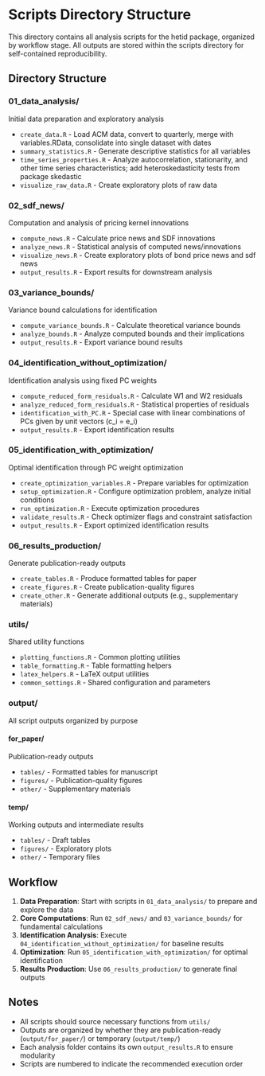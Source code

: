 # Scripts Directory Structure

This directory contains all analysis scripts for the hetid package, organized by workflow stage. All outputs are stored within the scripts directory for self-contained reproducibility.

## Directory Structure

### 01_data_analysis/
Initial data preparation and exploratory analysis
- `create_data.R` - Load ACM data, convert to quarterly, merge with variables.RData, consolidate into single dataset with dates
- `summary_statistics.R` - Generate descriptive statistics for all variables
- `time_series_properties.R` - Analyze autocorrelation, stationarity, and other time series characteristics; add heteroskedasticity tests from package skedastic
- `visualize_raw_data.R` - Create exploratory plots of raw data

### 02_sdf_news/
Computation and analysis of pricing kernel innovations
- `compute_news.R` - Calculate price news and SDF innovations
- `analyze_news.R` - Statistical analysis of computed news/innovations
- `visualize_news.R` - Create exploratory plots of bond price news and sdf news
- `output_results.R` - Export results for downstream analysis

### 03_variance_bounds/
Variance bound calculations for identification
- `compute_variance_bounds.R` - Calculate theoretical variance bounds
- `analyze_bounds.R` - Analyze computed bounds and their implications
- `output_results.R` - Export variance bound results

### 04_identification_without_optimization/
Identification analysis using fixed PC weights
- `compute_reduced_form_residuals.R` - Calculate W1 and W2 residuals
- `analyze_reduced_form_residuals.R` - Statistical properties of residuals
- `identification_with_PC.R` - Special case with linear combinations of PCs given by unit vectors (c_i = e_i)
- `output_results.R` - Export identification results

### 05_identification_with_optimization/
Optimal identification through PC weight optimization
- `create_optimization_variables.R` - Prepare variables for optimization
- `setup_optimization.R` - Configure optimization problem, analyze initial conditions
- `run_optimization.R` - Execute optimization procedures
- `validate_results.R` - Check optimizer flags and constraint satisfaction
- `output_results.R` - Export optimized identification results

### 06_results_production/
Generate publication-ready outputs
- `create_tables.R` - Produce formatted tables for paper
- `create_figures.R` - Create publication-quality figures
- `create_other.R` - Generate additional outputs (e.g., supplementary materials)

### utils/
Shared utility functions
- `plotting_functions.R` - Common plotting utilities
- `table_formatting.R` - Table formatting helpers
- `latex_helpers.R` - LaTeX output utilities
- `common_settings.R` - Shared configuration and parameters

### output/
All script outputs organized by purpose

#### for_paper/
Publication-ready outputs
- `tables/` - Formatted tables for manuscript
- `figures/` - Publication-quality figures
- `other/` - Supplementary materials

#### temp/
Working outputs and intermediate results
- `tables/` - Draft tables
- `figures/` - Exploratory plots
- `other/` - Temporary files

## Workflow

1. **Data Preparation**: Start with scripts in `01_data_analysis/` to prepare and explore the data
2. **Core Computations**: Run `02_sdf_news/` and `03_variance_bounds/` for fundamental calculations
3. **Identification Analysis**: Execute `04_identification_without_optimization/` for baseline results
4. **Optimization**: Run `05_identification_with_optimization/` for optimal identification
5. **Results Production**: Use `06_results_production/` to generate final outputs

## Notes

- All scripts should source necessary functions from `utils/`
- Outputs are organized by whether they are publication-ready (`output/for_paper/`) or temporary (`output/temp/`)
- Each analysis folder contains its own `output_results.R` to ensure modularity
- Scripts are numbered to indicate the recommended execution order
